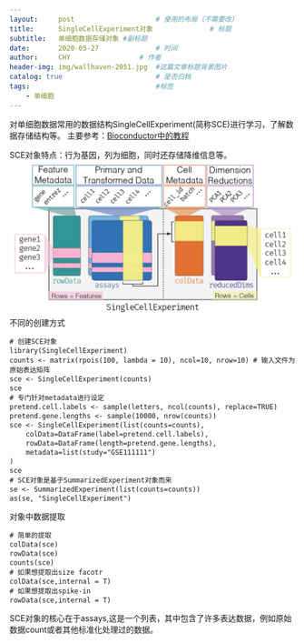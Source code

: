 ```yaml
---
layout:     post   				    # 使用的布局（不需要改）
title:      SingleCellExperiment对象				# 标题 
subtitle:   单细胞数据存储对象 #副标题
date:       2020-05-27				# 时间
author:     CHY					# 作者
header-img: img/wallhaven-2051.jpg 	#这篇文章标题背景图片
catalog: true 						# 是否归档
tags:								#标签
    - 单细胞
---
```


对单细胞数据常用的数据结构SingleCellExperiment(简称SCE)进行学习，了解数据存储结构等。
主要参考：[Bioconductor中的教程](https://bioconductor.org/packages/devel/bioc/vignettes/SingleCellExperiment/inst/doc/intro.html) <br>

SCE对象特点：行为基因，列为细胞，同时还存储降维信息等。<br>
![对象数据结构](img/SingleCellExperiment.webp) <br>
不同的创建方式
```
# 创建SCE对象
library(SingleCellExperiment)
counts <- matrix(rpois(100, lambda = 10), ncol=10, nrow=10) # 输入文件为原始表达矩阵
sce <- SingleCellExperiment(counts)
sce
# 专门针对metadata进行设定
pretend.cell.labels <- sample(letters, ncol(counts), replace=TRUE)
pretend.gene.lengths <- sample(10000, nrow(counts))
sce <- SingleCellExperiment(list(counts=counts),
    colData=DataFrame(label=pretend.cell.labels),
    rowData=DataFrame(length=pretend.gene.lengths),
    metadata=list(study="GSE111111")
)
sce
# SCE对象是基于SummarizedExperiment对象而来
se <- SummarizedExperiment(list(counts=counts))
as(se, "SingleCellExperiment")
```

对象中数据提取
```
# 简单的提取
colData(sce)
rowData(sce)
counts(sce)
# 如果想提取出size facotr
colData(sce,internal = T)
# 如果想提取出spike-in
rowData(sce,internal = T)
```

SCE对象的核心在于assays,这是一个列表，其中包含了许多表达数据，例如原始数据count或者其他标准化处理过的数据。

